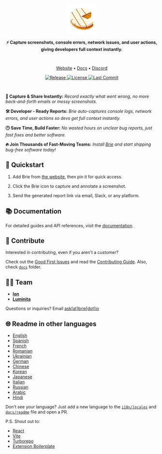 <p align="center">
  <a href="https://go.brie.io/lp" target="_blank">
    <img src="https://github.com/briehq/.github/raw/main/profile/content/brie-icon-400x400.png" width="100px" alt="Brie - Capture bugs" />
  </a>
</p>

<p align="center">
  <strong>⚡️  Capture screenshots, console errors, network issues,  and  user actions,<br />giving developers full context instantly.</strong>
</p>

<br />

<p align="center">
  <a href="https://go.brie.io/lp" target="_blank">Website</a> •
  <a href="https://go.brie.io/docs" target="_blank">Docs</a> •
  <a href="https://go.brie.io/discord" target="_blank">Discord</a>
</p>

<p align="center">
  <a href="https://github.com/briehq/brie-extension/actions/workflows/build-zip.yml">
    <img src="https://github.com/briehq/brie-extension/actions/workflows/build-zip.yml/badge.svg" alt="Release" />
  </a>
  <a href="https://github.com/briehq/brie-extension/blob/main/LICENSE.md">
    <img src="https://img.shields.io/github/license/briehq/brie-extension" alt="License" />
  </a>
  <a href="https://github.com/briehq/brie-extension/commits/main">
    <img src="https://img.shields.io/github/last-commit/briehq/brie-extension" alt="Last Commit" />
  </a>
</p>

<br />

**🚀 Capture & Share Instantly:**
_Record exactly what went wrong, no more back-and-forth emails or messy screenshots._

**🛠️ Developer - Ready Reports:**
_Brie auto-captures console logs, network errors, and user actions so devs get full context instantly._

**🕒 Save Time, Build Faster:**
_No wasted hours on unclear bug reports, just fast fixes and better software._

**🔥 Join Thousands of Fast-Moving Teams:**
_Install <a href="https://go.brie.io/lp" target="_blank">Brie</a> and start shipping bug-free software today!_

## 💫 Quickstart

1. Add Brie from <a href="https://go.brie.io/lp" target="_blank">the website</a>, then pin it for quick access.

2. Click the Brie icon to capture and annotate a screenshot.

3. Send the generated report link via email, Slack, or any platform.

## 📚 Documentation

For detailed guides and API references, visit the <a href="https://go.brie.io/docs" target="_blank">documentation</a>.

## 🤝 Contribute

Interested in contributing, even if you aren't a customer?

Check out the [Good First Issues](https://github.com/briehq/brie-extension/labels/good%20first%20issue) and read the [Contributing Guide](./docs/CONTRIBUTING.md). Also, check [`docs`](./docs) folder.

## 👨‍💻 Team

- <a href="https://x.com/intent/follow?screen_name=ionleu" target="_blank"><strong>Ion</strong></a>
- <a href="https://github.com/luminital" target="_blank"><strong>Luminita</strong></a>

Questions or inquiries? Email <a href="mailto:ask@brie.io" target="_blank">ask[at]brie[dot]io</a>

## 🌐 Readme in other languages

- [English](https://github.com/briehq/brie-extension)
- [Spanish](./docs/readme/es.md)
- [French](./docs/readme/fr.md)
- [Romanian](./docs/readme/ro.md)
- [Ukrainian](./docs/readme/ua.md)
- [German](./docs/readme/de.md)
- [Chinese](./docs/readme/zh-Hans.md)
- [Korean](./docs/readme/ko.md)
- [Japanese](./docs/readme/ja.md)
- [Italian](./docs/readme/it.md)
- [Russian](./docs/readme/ru.md)
- [Arabic](./docs/readme/ar.md)
- [Hindi](./docs/readme/hi.md)

Don't see your language? Just add a new language to the [`i18n/locales`](./packages/i18n/locales) and [`docs/readme`](./docs/readme) file and open a PR.

P.S. Shout out to:

- <a href="https://github.com/facebook/react" target="_blank">React</a>
- <a href="https://github.com/vitejs/vite" target="_blank">Vite</a>
- <a href="https://github.com/vercel/turborepo" target="_blank">Turborepo</a>
- <a href="https://github.com/Jonghakseo/chrome-extension-boilerplate-react-vite" target="_blank">Extension Boilerplate</a>
